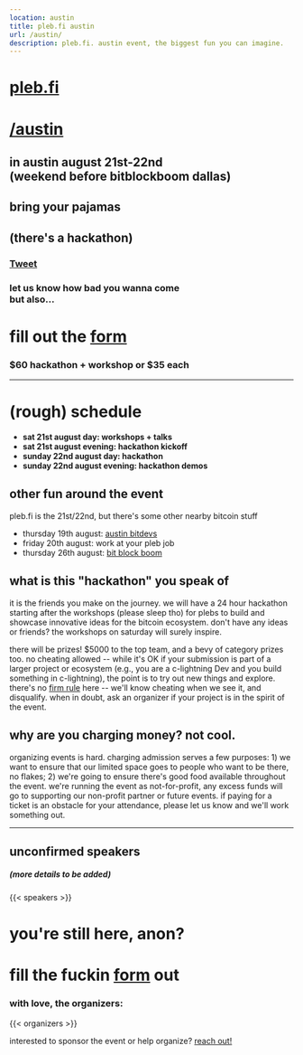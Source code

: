 ```yaml
---
location: austin
title: pleb.fi austin
url: /austin/
description: pleb.fi. austin event, the biggest fun you can imagine.
---
```


# [pleb.fi](/)
# [/austin](/austin)


##    in austin august 21st-22nd<br> (weekend before bitblockboom dallas)

## bring your pajamas
## (there's a hackathon)
### <a class="twitter-share-button" href="https://twitter.com/intent/tweet?text=i%20am%20a%20total%20pleb%20and%20i%20wanna%20go%20to&hashtags=bitcoin" data-size="large"> Tweet</a>
###    let us know how bad you wanna come<br> but also... 

# fill out the [form](https://docs.google.com/forms/d/e/1FAIpQLSchz7b5AhvTT_7l4AShOkbvKt_2bMv2Hb01lE6ameYUFIWD6g/viewform)

### $60 hackathon + workshop or $35 each

****************** ****************** ******************

# (rough) schedule
- **sat 21st august day: workshops + talks**
- **sat 21st august evening: hackathon kickoff**
- **sunday 22nd august day: hackathon**
- **sunday 22nd august evening: hackathon demos**

## other fun around the event

pleb.fi is the 21st/22nd, but there's some other nearby bitcoin stuff

- thursday 19th august: [austin bitdevs](https://austinbitdevs.com/)
- friday 20th august: work at your pleb job
- thursday 26th august: [bit block boom](https://bitblockboom.com/)

## what is this "hackathon" you speak of

it is the friends you make on the journey. we will have a 24 hour
hackathon starting after the workshops (please sleep tho) for plebs to
build and showcase innovative ideas for the bitcoin ecosystem. don't
have any ideas or friends? the workshops on saturday will surely inspire.

there will be prizes! $5000 to the top team, and a bevy of category prizes too.
no cheating allowed -- while it's OK if your submission is part of a larger
project or ecosystem (e.g., you are a c-lightning Dev and you build something
in c-lightning), the point is to try out new things and explore. there's no
[firm rule](https://en.wikipedia.org/wiki/I_know_it_when_I_see_it) here --
we'll know cheating when we see it, and disqualify. when in doubt, ask an
organizer if your project is in the spirit of the event.

## why are you charging money? not cool.
organizing events is hard. charging admission serves a few purposes: 1) we want
to ensure that our limited space goes to people who want to be there, no
flakes; 2) we're going to ensure there's good food available throughout the
event. we're running the event as not-for-profit, any excess funds will go to
supporting our non-profit partner or future events. if paying for a ticket is
an obstacle for your attendance, please let us know and we'll work something
out.

************************ ************************ ************************ ************************

## unconfirmed speakers
##### (more details to be added)

{{< speakers   >}}

# you're still here, anon?
# fill the fuckin <a href="https://docs.google.com/forms/d/e/1FAIpQLSchz7b5AhvTT_7l4AShOkbvKt_2bMv2Hb01lE6ameYUFIWD6g/viewform">form</a> out
### with love, the organizers:
{{< organizers   >}}

interested to sponsor the event or help organize? 
<a href="https://twitter.com/messages/compose?recipient_id=379400685" data-screen-name="@jeremyrubin">reach out!</a>
